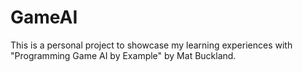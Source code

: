# GameAI
This is a personal project to showcase my learning experiences with "Programming Game AI by Example" by Mat Buckland.
